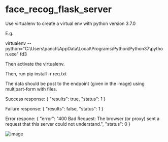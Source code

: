 ﻿# face_recog_flask_server

Use virtualenv to create a virtual env with python version 3.7.0 

E.g.

virtualenv --python="C:\Users\panch\AppData\Local\Programs\Python\Python37\python.exe" fd3

Then activate the virtualenv.

Then, run pip install -r req.txt


The data should be post to the endpoint (given in the image) using multipart-form with files.

Success response:
{
  "results": true,
  "status": 1
}

Failure response:
{
  "results": false,
  "status": 1
}

Error respone:
{
  "error": "400 Bad Request: The browser (or proxy) sent a request that this server could not understand.",
  "status": 0
}

![image](https://user-images.githubusercontent.com/60831483/229718052-7c279773-f0d5-4b5a-ad85-e196055a7ed3.png)
